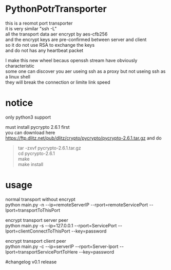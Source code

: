# PythonPotrTransporter

this is a reomot port transporter<br>
it is very similar "ssh -L"<br>
all the transport data aer encrypt by aes-cfb256<br>
and the encrypt keys are pre-confirmed between server and client<br>
so it do not use RSA to exchange the keys<br>
and do not has any heartbeat packet<br>

I make this new wheel becaus openssh stream have obviously characteristic<br>
some one can discover you aer useing ssh as a proxy but not useing ssh as a linux shell<br>
they will break the connection or limite link speed<br>

# notice
only python3 support<br>

must install pycrypto 2.6.1 first<br>
you can download here <br>
<https://ftp.dlitz.net/pub/dlitz/crypto/pycrypto/pycrypto-2.6.1.tar.gz>
and do<br>
>tar -zxvf pycrypto-2.6.1.tar.gz  
>cd pycrypto-2.6.1  
>make  
>make install  

# usage
normal transport without encrypt<br>
python main.py -n --ip=remoteServerIP --rport=remoteServicePort --lport=transportToThisPort<br>

encrypt transport server peer<br>
python main.py -s --ip=127.0.0.1 --rport=ServicePort --lport=clientConnectToThisPort --key=password<br>

encrypt transport client peer<br>
python main.py -c --ip=serverIP --rport=Server-lport --lport=transportServicePortToHere --key=password<br>

#changelog
v0.1 release<br>
